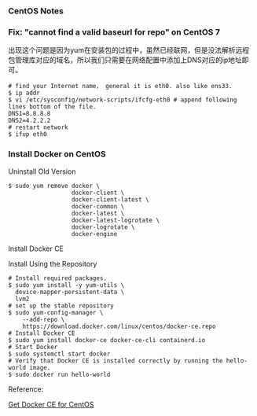 ### CentOS Notes



### Fix: "cannot find a valid baseurl for repo" on CentOS 7

出现这个问题是因为yum在安装包的过程中，虽然已经联网，但是没法解析远程包管理库对应的域名，所以我们只需要在网络配置中添加上DNS对应的ip地址即可。

```shell
# find your Internet name， general it is eth0. also like ens33.
$ ip addr 
$ vi /etc/sysconfig/network-scripts/ifcfg-eth0 # append following lines bottom of the file.
DNS1=8.8.8.8
DNS2=4.2.2.2
# restart network
$ ifup eth0
```



### Install Docker on CentOS

Uninstall Old Version

```shell
$ sudo yum remove docker \
                  docker-client \
                  docker-client-latest \
                  docker-common \
                  docker-latest \
                  docker-latest-logrotate \
                  docker-logrotate \
                  docker-engine
```

Install Docker CE

Install Using the Repository

```shell
# Install required packages.
$ sudo yum install -y yum-utils \
  device-mapper-persistent-data \
  lvm2
# set up the stable repository
$ sudo yum-config-manager \
    --add-repo \
    https://download.docker.com/linux/centos/docker-ce.repo
# Install Docker CE
$ sudo yum install docker-ce docker-ce-cli containerd.io
# Start Docker
$ sudo systemctl start docker
# Verify that Docker CE is installed correctly by running the hello-world image.
$ sudo docker run hello-world
```

Reference:

[Get Docker CE for CentOS](https://docs.docker.com/install/linux/docker-ce/centos/)